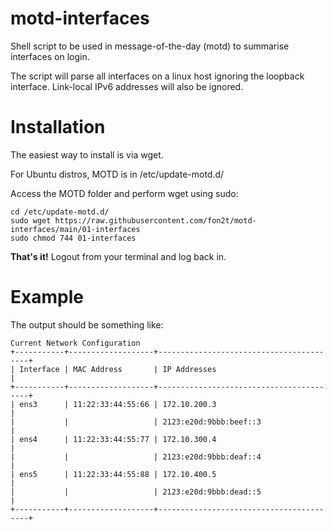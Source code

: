# motd-interfaces
Shell script to be used in message-of-the-day (motd) to summarise interfaces on login.

The script will parse all interfaces on a linux host ignoring the loopback interface.
Link-local IPv6 addresses will also be ignored.

# Installation
The easiest way to install is via wget.

For Ubuntu distros, MOTD is in /etc/update-motd.d/

Access the MOTD folder and perform wget using sudo:
```
cd /etc/update-motd.d/
sudo wget https://raw.githubusercontent.com/fon2t/motd-interfaces/main/01-interfaces
sudo chmod 744 01-interfaces
```

**That's it!** Logout from your terminal and log back in.

# Example

The output should be something like:
```
Current Network Configuration
+-----------+-------------------+-----------------------------------------+
| Interface | MAC Address       | IP Addresses                            |
+-----------+-------------------+-----------------------------------------+
| ens3      | 11:22:33:44:55:66 | 172.10.200.3                            |
|           |                   | 2123:e20d:9bbb:beef::3                  |
| ens4      | 11:22:33:44:55:77 | 172.10.300.4                            |
|           |                   | 2123:e20d:9bbb:deaf::4                  |
| ens5      | 11:22:33:44:55:88 | 172.10.400.5                            |
|           |                   | 2123:e20d:9bbb:dead::5                  |
+-----------+-------------------+-----------------------------------------+
```
